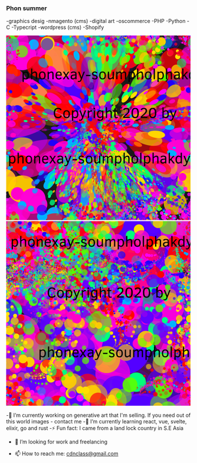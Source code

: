 ### Phon summer
-graphics desig
-nmagento (cms)
-digital art
-oscommerce
-PHP 
-Python 
-C 
-Typecript
-wordpress (cms)
-Shopify

![Screenshot](blob2b-wmark-aabth.png)
![Screenshot](blob2b-wmark-aaeth.png)

-🔭 I’m currently working on generative art that I'm selling. If you need out of this world images - contact me
-🌱 I’m currently learning react, vue, svelte, elixir, go and rust
-⚡ Fun fact: I came from a land lock country in S.E Asia
- 👯 I’m looking for work and freelancing

- 📫 How to reach me: cdnclass@gmail.com


